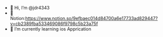 - 👋 Hi, I’m @jdr4343
- 👀 Notion:https://www.notion.so/9efbaec014d84700a6e17733ad829447?v=cb2389fba533469086f9798c5b23a75f
- 🌱 I’m currently learning ios Apprication


<!---
jdr4343/jdr4343 is a ✨ special ✨ repository because its `README.md` (this file) appears on your GitHub profile.
You can click the Preview link to take a look at your changes.
--->
